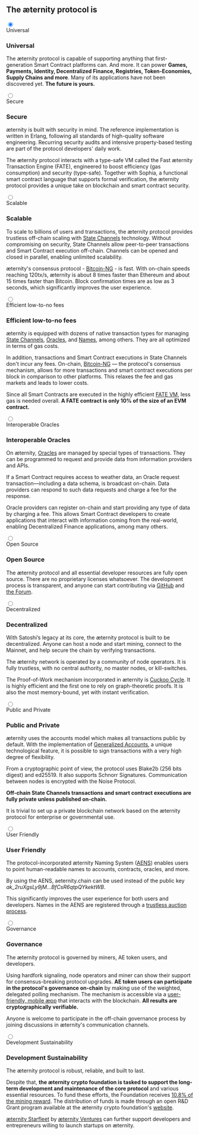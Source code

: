 <section id="protocol" class="section section--normal">
    <div class="section-content section-content--normal">
        <h2>The æternity protocol is</h2>
    </div>
    <div class="protocol">
        <div class="protocol-bullets">
            <label for="Universal"></label>
            <label for="Secure"></label>
            <label for="Scalable"></label>
            <label for="Efficient-low-to-no-fees"></label>
            <label for="Interoperable-Oracles"></label>
            <label for="Open-Source"></label>
            <label for="Decentralized"></label>
            <label for="Public-and-Private"></label>
            <label for="User-Friendly"></label>
            <label for="Governance"></label>
            <label for="Development-Sustainability"></label>
        </div>
        <div class="protocol-menu">
            <input type="radio" name="protocol-menu" id="Universal" checked>
            <div class="protocol-menu-item">
                <label for="Universal">Universal</label>
                <div class="protocol-content">
                    <img src="../img/1.universal.svg" alt="">
                    <h3>Universal</h3>
                    <div>
                        <p>
                            The æternity protocol is capable of supporting anything that first-generation Smart Contract platforms can. And more. It can power <b>Games, Payments, Identity, Decentralized Finance, Registries, Token-Economies, Supply Chains and more</b>. Many of its applications have not been discovered yet. <b>The future is yours.</b>
                        </p>
                    </div>
                </div>
            </div>
            <input type="radio" name="protocol-menu" id="Secure">
            <div class="protocol-menu-item">
                <label for="Secure">Secure</label>
                <div class="protocol-content">
                    <img src="../img/2.secure.svg" alt="">
                    <h3>Secure</h3>
                    <div>
                        <p>
                            æternity is built with security in mind. The reference implementation is written in Erlang, following all standards of high-quality software engineering. Recurring security audits and intensive property-based testing are part of the protocol developers' daily work.
                        </p>
                        <p>
                            The æternity protocol interacts with a type-safe VM called the Fast æternity Transaction Engine (FATE), engineered to boost efficiency (gas consumption) and security (type-safe). Together with Sophia, a functional smart contract language that supports formal verification, the æternity protocol provides a unique take on blockchain and smart contract security.
                        </p>
                    </div>
                </div>
            </div>
            <input type="radio" name="protocol-menu" id="Scalable">
            <div class="protocol-menu-item">
                <label for="Scalable">Scalable</label>
                <div class="protocol-content">
                    <img src="../img/3.scalable.svg" alt="">
                    <h3>Scalable</h3>
                    <div>
                        <p>
                            To scale to billions of users and transactions, the æternity protocol provides trustless off-chain scaling with <a href="https://github.com/aeternity/protocol/blob/master/channels/README.md">State Channels</a> technology. Without compromising on security, State Channels allow peer-to-peer transactions and Smart Contract execution off-chain. Channels can be opened and closed in parallel, enabling unlimited scalability.
                        </p>
                        <p>
                            æternity's consensus protocol - <a href="https://github.com/aeternity/protocol/blob/128ef275ae8ed956d62eedb240b64c26b714ce85/consensus/bitcoin-ng.md">Bitcoin-NG</a> - is fast. With on-chain speeds reaching 120tx/s, æternity is about 8 times faster than Ethereum and about 15 times faster than Bitcoin. Block confirmation times are as low as 3 seconds, which significantly improves the user experience.
                        </p>
                    </div>
                </div>
            </div>
            <input type="radio" name="protocol-menu" id="Efficient-low-to-no-fees">
            <div class="protocol-menu-item">
                <label for="Efficient-low-to-no-fees">Efficient low-to-no fees</label>
                <div class="protocol-content">
                    <img src="../img/4.lowFees.svg" alt="">
                    <h3>Efficient low-to-no fees</h3>
                    <div>
                        <p>
                            æternity is equipped with dozens of native transaction types for managing <a href="https://github.com/aeternity/protocol/blob/master/channels/README.md">State Channels</a>, <a href="https://github.com/aeternity/protocol/blob/master/oracles/oracles.md">Oracles</a>, and <a href="https://github.com/aeternity/protocol/blob/master/AENS.md">Names</a>, among others. They are all optimized in terms of gas costs.
                        </p>
                        <p>
                            In addition, transactions and Smart Contract executions in State Channels don't incur any fees. On-chain, <a href="https://github.com/aeternity/protocol/blob/128ef275ae8ed956d62eedb240b64c26b714ce85/consensus/bitcoin-ng.md">Bitcoin-NG</a> — the protocol's consensus mechanism, allows for more transactions and smart contract executions per block in comparison to other platforms. This relaxes the fee and gas markets and leads to lower costs.
                        </p>
                        <p>
                            Since all Smart Contracts are executed in the highly efficient <a href="https://github.com/aeternity/protocol/blob/e2940192379916fb21a053b3ab09d1dff2ac76ef/contracts/fate.md">FATE VM</a>, less gas is needed overall. <b>A FATE contract is only 10% of the size of an EVM contract.</b>
                        </p>
                    </div>
                </div>
            </div>
            <input type="radio" name="protocol-menu" id="Interoperable-Oracles">
            <div class="protocol-menu-item">
                <label for="Interoperable-Oracles">Interoperable Oracles</label>
                <div class="protocol-content">
                    <img src="../img/5.oracles.svg" alt="">
                    <h3>Interoperable Oracles</h3>
                    <div>
                        <p>
                            On æternity, <a href="https://github.com/aeternity/protocol/blob/master/oracles/oracles.md">Oracles</a> are managed by special types of transactions. They can be programmed to request and provide data from information providers and APIs.
                        </p>
                        <p>
                            If a Smart Contract requires access to weather data, an Oracle request transaction—including a data schema, is broadcast on-chain. Data providers can respond to such data requests and charge a fee for the response.
                        </p>
                        <p>
                            Oracle providers can register on-chain and start providing any type of data by charging a fee. This allows Smart Contract developers to create applications that interact with information coming from the real-world, enabling Decentralized Finance applications, among many others.
                        </p>
                    </div>
                </div>
            </div>
            <input type="radio" name="protocol-menu" id="Open-Source">
            <div class="protocol-menu-item">
                <label for="Open-Source">Open Source</label>
                <div class="protocol-content">
                    <img src="../img/6.openSource.svg" alt="">
                    <h3>Open Source</h3>
                    <div>
                        <p>
                            The æternity protocol and all essential developer resources are fully open source. There are no proprietary licenses whatsoever. The development process is transparent, and anyone can start contributing via <a href="https://github.com/aeternity">GitHub</a> and <a href="forum.aeternity.com">the Forum</a>.
                        </p>
                    </div>
                </div>
            </div>
            <input type="radio" name="protocol-menu" id="Decentralized">
            <div class="protocol-menu-item">
                <label for="Decentralized">Decentralized</label>
                <div class="protocol-content">
                    <img src="../img/7.decentralized.svg" alt="">
                    <h3>Decentralized</h3>
                    <div>
                        <p>
                            With Satoshi’s legacy at its core, the æternity protocol is built to be decentralized. Anyone can host a node and start mining, connect to the Mainnet, and help secure the chain by verifying transactions.
                        </p>
                        <p>
                            The æternity network is operated by a community of node operators. It is fully trustless, with no central authority, no master nodes, or kill-switches.
                        </p>
                        <p>
                            The Proof-of-Work mechanism incorporated in æternity is <a href="https://github.com/tromp/cuckoo">Cuckoo Cycle</a>. It is highly efficient and the first one to rely on graph-theoretic proofs. It is also the most memory-bound, yet with instant verification.
                        </p>
                    </div>
                </div>
            </div>
            <input type="radio" name="protocol-menu" id="Public-and-Private">
            <div class="protocol-menu-item">
                <label for="Public-and-Private">Public and Private</label>
                <div class="protocol-content">
                    <img src="../img/8.public-private.svg" alt="">
                    <h3>Public and Private</h3>
                    <div>
                        <p>
                            æternity uses the accounts model which makes all transactions public by default. With the implementation of <a href="https://github.com/aeternity/protocol/blob/master/generalized_accounts/generalized_accounts.md">Generalized Accounts</a>, a unique technological feature, it is possible to sign transactions with a very high degree of flexibility.
                        </p>
                        <p>
                            From a cryptographic point of view, the protocol uses Blake2b (256 bits digest) and ed25519. It also supports Schnorr Signatures. Communication between nodes is encrypted with the Noise Protocol. 
                        </p>
                        <p>
                            <b>Off-chain State Channels transactions and smart contract executions are fully private unless published on-chain.</b>
                        </p>
                        <p>
                            It is trivial to set up a private blockchain network based on the æternity protocol for enterprise or governmental use.
                        </p>
                    </div>
                </div>
            </div>
            <input type="radio" name="protocol-menu" id="User-Friendly">
            <div class="protocol-menu-item">
                <label for="User-Friendly">User Friendly</label>
                <div class="protocol-content">
                    <img src="../img/9.userFriendly.svg" alt="">
                    <h3>User Friendly</h3>
                    <div>
                        <p>
                            The protocol-incorporated æternity Naming System (<a href="https://forum.aeternity.com/t/the-aeternity-blockchain-naming-system-aens-is-here/5157/16">AENS</a>) enables users to point human-readable names to accounts, contracts, oracles, and more.
                        </p>
                        <p>
                            By using the AENS, aeternity.chain can be used instead of the public key <i>ak_2ruXgsLy9jM...BfCsR6qtpQYkektWB</i>.
                        </p>
                        <p>
                            This significantly improves the user experience for both users and developers. Names in the AENS are registered through a <a href="https://chainna.me/">trustless auction process</a>.
                        </p>
                    </div>
                </div>
            </div>
            <input type="radio" name="protocol-menu" id="Governance">
            <div class="protocol-menu-item">
                <label for="Governance">Governance</label>
                <div class="protocol-content">
                    <img src="../img/10.governance.svg" alt="">
                    <h3>Governance</h3>
                    <div>
                        <p>
                            The æternity protocol is governed by miners, AE token users, and developers.
                        </p>
                        <p>
                            Using hardfork signaling, node operators and miner can show their support for consensus-breaking protocol upgrades. <b>AE token users can participate in the protocol's governance on-chain</b> by making use of the weighted, delegated polling mechanism. The mechanism is accessible via a <a href="https://forum.aeternity.com/t/governance-aepp-launch/5281">user-friendly, mobile æpp</a> that interacts with the blockchain. <b>All results are cryptographically verifiable.</b>
                        </p>
                        <p>
                            Anyone is welcome to participate in the off-chain governance process by joining discussions in æternity's communication channels. 
                        </p>
                    </div>
                </div>
            </div>
            <input type="radio" name="protocol-menu" id="Development-Sustainability">
            <div class="protocol-menu-item">
                <label for="Development-Sustainability">Development Sustainability</label>
                <div class="protocol-content">
                    <img src="../img/11.sustainability.svg" alt="">
                    <h3>Development Sustainability</h3>
                    <div>
                        <p>
                            The æternity protocol is robust, reliable, and built to last.
                        </p>
                        <p>
                            Despite that, <b>the æternity crypto foundation is tasked to support the long-term development and maintenance of the core protocol</b> and various essential resources. To fund these efforts, the Foundation receives <a href="https://blog.aeternity.com/block-reward-initiative-voting-results-d6d091f13f64">10.8% of the mining reward</a>. The distribution of funds is made through an open R&D Grant program available at the æternity crypto foundation's <a href="https://www.aeternity-foundation.org/">website</a>. 
                        </p>
                        <p>
                        <a href="https://www.aeternitystarfleet.com">æternity Starfleet</a> by <a href="https://aeventures.io/">æternity Ventures</a> can further support developers and entrepreneurs willing to launch startups on æternity.
                        </p>
                    </div>
                </div>
            </div>
        </div>
    </div>
</section>
